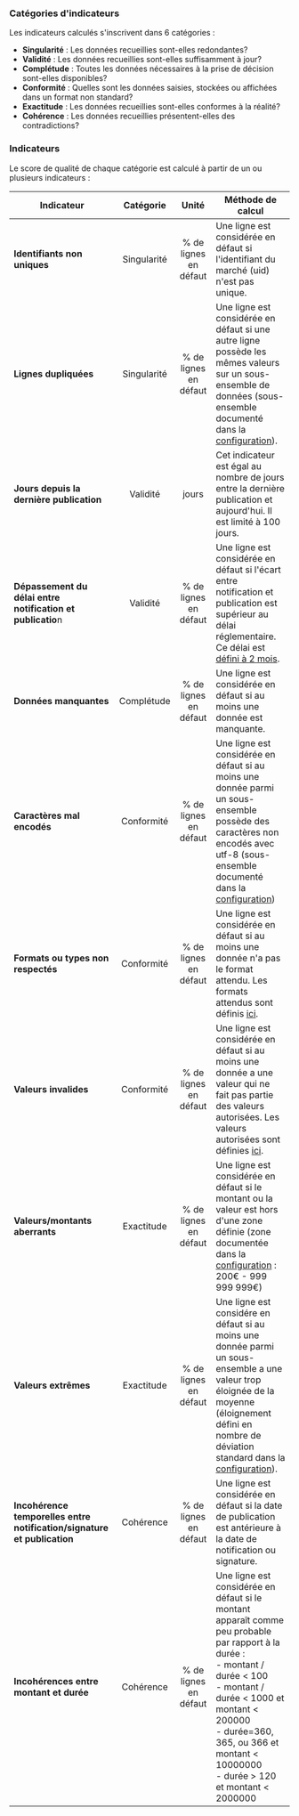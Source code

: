 ### Catégories d'indicateurs

Les indicateurs calculés s'inscrivent dans 6 catégories :

* **Singularité** : Les données recueillies sont-elles redondantes? 
* **Validité** : Les données recueillies sont-elles suffisamment à jour? 
* **Complétude** : Toutes les données nécessaires à la prise de décision sont-elles disponibles? 
* **Conformité** : Quelles sont les données saisies, stockées ou affichées dans un format non standard?
* **Exactitude** : Les données recueillies sont-elles conformes à la réalité?
* **Cohérence** : Les données recueillies présentent-elles des contradictions? 


### Indicateurs

Le score de qualité de chaque catégorie est calculé à partir de un ou plusieurs indicateurs :

| Indicateur                                                          |  Catégorie  |         Unité         | Méthode de calcul                                                                                                                                                         |
|---------------------------------------------------------------------|:-----------:|:---------------------:|---------------------------------------------------------------------------------------------------------------------------------------------------------------------------|
| **Identifiants non uniques**                                            | Singularité | % de lignes en défaut | Une ligne est considérée en défaut si l'identifiant du marché (uid) n'est pas unique.                                                                                     |
| **Lignes dupliquées**                                                   | Singularité | % de lignes en défaut | Une ligne est considérée en défaut si une autre ligne possède les mêmes valeurs sur un sous-ensemble de données (sous-ensemble documenté dans la [configuration](https://github.com/139bercy/decp-qualite/blob/main/qualite_decp/conf.yaml)).                                                          |
| **Jours depuis la dernière publication**                                |   Validité  |         jours         | Cet indicateur est égal au nombre de jours entre la dernière publication et aujourd'hui. Il est limité à 100 jours.                                                       |
| **Dépassement du délai entre notification et publicatio**n              |   Validité  | % de lignes en défaut | Une ligne est considérée en défaut si l'écart entre notification et publication est supérieur au délai réglementaire. Ce délai est [défini à 2 mois](https://www.economie.gouv.fr/files/files/directions_services/daj/marches_publics/ouverture-donnees/Fiche_Open_data.pdf).                                                     |
| **Données manquantes**                                                  |  Complétude | % de lignes en défaut | Une ligne est considérée en défaut si au moins une donnée est manquante.                                                                                                  |
| **Caractères mal encodés**                                             |  Conformité | % de lignes en défaut | Une ligne est considérée en défaut si au moins une donnée parmi un sous-ensemble possède des caractères non encodés avec utf-8 (sous-ensemble documenté dans la [configuration](https://github.com/139bercy/decp-qualite/blob/main/qualite_decp/conf.yaml))                                           |
| **Formats ou types non respectés**                                      |  Conformité | % de lignes en défaut | Une ligne est considérée en défaut si au moins une donnée n'a pas le format attendu. Les formats attendus sont définis [ici](https://schema.data.gouv.fr/schemas/139bercy/format-commande-publique/latest/marches.json).                                                                                      |
| **Valeurs invalides**                                                   |  Conformité | % de lignes en défaut | Une ligne est considérée en défaut si au moins une donnée a une valeur qui ne fait pas partie des valeurs autorisées. Les valeurs autorisées sont définies [ici](https://schema.data.gouv.fr/schemas/139bercy/format-commande-publique/latest/marches.json).                                                     |
| **Valeurs/montants aberrants**                                          |  Exactitude | % de lignes en défaut | Une ligne est considérée en défaut si le montant ou la valeur est hors d'une zone définie (zone documentée dans la [configuration](https://github.com/139bercy/decp-qualite/blob/main/qualite_decp/conf.yaml) : 200€ - 999 999 999€)                                                                                |
| **Valeurs extrêmes**                                                    |  Exactitude | % de lignes en défaut | Une ligne est considére en défaut si au moins une donnée parmi un sous-ensemble a une valeur trop éloignée de la moyenne (éloignement défini en nombre de déviation standard dans la [configuration](https://github.com/139bercy/decp-qualite/blob/main/qualite_decp/conf.yaml)).                                                 |
| **Incohérence temporelles entre notification/signature et publication** |  Cohérence  | % de lignes en défaut | Une ligne est considérée en défaut si la date de publication est antérieure à la date de notification ou signature.                                                       |
| **Incohérences entre montant et durée**                                 |  Cohérence  | % de lignes en défaut | Une ligne est considérée en défaut si le montant apparaît comme peu probable par rapport à la durée : <br/> - montant / durée < 100 <br/> - montant / durée < 1000 et montant < 200000 <br/> - durée=360, 365, ou 366 et montant < 10000000 <br/> - durée > 120 et montant < 2000000 |